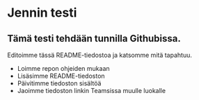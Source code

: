 # Jennin testi
## Tämä testi tehdään tunnilla Githubissa.
Editoimme tässä README-tiedostoa ja katsomme mitä tapahtuu.

- Loimme repon ohjeiden mukaan
- Lisäsimme README-tiedoston
- Päivitimme tiedoston sisältöä
- Jaoimme tiedoston linkin Teamsissa muulle luokalle

